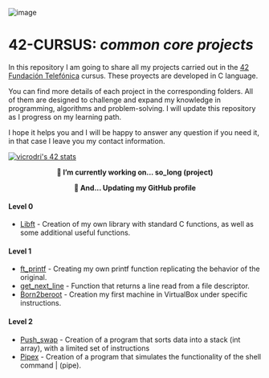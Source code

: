 ![image](https://user-images.githubusercontent.com/121127625/225287299-03e4439a-0d20-4fac-9673-e7802da8e165.png)

# 42-CURSUS: *common core projects*

In this repository I am going to share all my projects carried out in the [42 Fundación Telefónica](https://www.fundaciontelefonica.com/empleabilidad/campus-42/) cursus.
These proyects are developed in C language.

You can find more details of each project in the corresponding folders. All of them are designed to challenge and expand my knowledge in programming, algorithms and problem-solving. I will update this repository as I progress on my learning path.


I hope it helps you and I will be happy to answer any question if you need it, in that case I leave you my contact information.

[![vicrodri's 42 stats](https://badge42.vercel.app/api/v2/clgp7lvb5006808k3q0ze391u/stats?cursusId=21&coalitionId=276)](https://github.com/JaeSeoKim/badge42)

<p align="center">
    <b>
        🔭 I’m currently working on... so_long (project)
     </b>   
</p>
<p align="center">
    <b>
        🏃 And... Updating my GitHub profile 
</b> 

#### Level 0
* [Libft](https://github.com/Vistopro/42-cursus/tree/main/libft) - Creation of my own library with standard C functions, as well as some additional useful functions.

#### Level 1
* [ft_printf](https://github.com/Vistopro/42-cursus/tree/main/ft_printf) - Creating my own printf function replicating the behavior of the original.
* [get_next_line](https://github.com/Vistopro/42-cursus/tree/main/get_next_line) - Function that returns a line read from a file descriptor.
* [Born2beroot](https://github.com/Vistopro/42-cursus/tree/main/Born2beroot) - Creation my first machine in VirtualBox under specific instructions.


#### Level 2
* [Push_swap](https://github.com/Vistopro/42-cursus/tree/main/Push_swap) - Creation of a program that sorts data into a stack (int array), with a limited set of instructions
* [Pipex](https://github.com/Vistopro/42-cursus/tree/main/Pipex) - Creation of a program that simulates the functionality of the shell command | (pipe).
